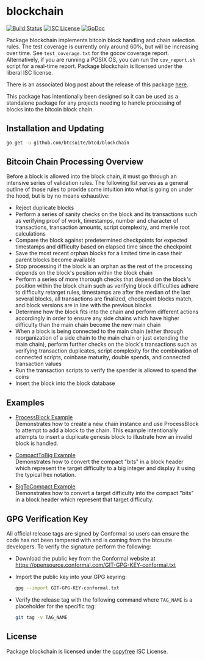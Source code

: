 blockchain
==========

[![Build Status](https://github.com/alexdcox/dashd-go/workflows/Build%20and%20Test/badge.svg)](https://github.com/btcsuite/btcd/actions)
[![ISC License](http://img.shields.io/badge/license-ISC-blue.svg)](http://copyfree.org)
[![GoDoc](https://img.shields.io/badge/godoc-reference-blue.svg)](https://pkg.go.dev/github.com/btcsuite/btcd/blockchain)

Package blockchain implements bitcoin block handling and chain selection rules.
The test coverage is currently only around 60%, but will be increasing over
time. See `test_coverage.txt` for the gocov coverage report. Alternatively, if
you are running a POSIX OS, you can run the `cov_report.sh` script for a
real-time report. Package blockchain is licensed under the liberal ISC license.

There is an associated blog post about the release of this package
[here](https://blog.conformal.com/btcchain-the-bitcoin-chain-package-from-bctd/).

This package has intentionally been designed so it can be used as a standalone
package for any projects needing to handle processing of blocks into the bitcoin
block chain.

## Installation and Updating

```bash
go get -u github.com/btcsuite/btcd/blockchain
```

## Bitcoin Chain Processing Overview

Before a block is allowed into the block chain, it must go through an intensive
series of validation rules. The following list serves as a general outline of
those rules to provide some intuition into what is going on under the hood, but
is by no means exhaustive:

- Reject duplicate blocks
- Perform a series of sanity checks on the block and its transactions such as
  verifying proof of work, timestamps, number and character of transactions,
  transaction amounts, script complexity, and merkle root calculations
- Compare the block against predetermined checkpoints for expected timestamps
  and difficulty based on elapsed time since the checkpoint
- Save the most recent orphan blocks for a limited time in case their parent
  blocks become available
- Stop processing if the block is an orphan as the rest of the processing
  depends on the block's position within the block chain
- Perform a series of more thorough checks that depend on the block's position
  within the block chain such as verifying block difficulties adhere to
  difficulty retarget rules, timestamps are after the median of the last
  several blocks, all transactions are finalized, checkpoint blocks match, and
  block versions are in line with the previous blocks
- Determine how the block fits into the chain and perform different actions
  accordingly in order to ensure any side chains which have higher difficulty
  than the main chain become the new main chain
- When a block is being connected to the main chain (either through
  reorganization of a side chain to the main chain or just extending the
  main chain), perform further checks on the block's transactions such as
  verifying transaction duplicates, script complexity for the combination of
  connected scripts, coinbase maturity, double spends, and connected
  transaction values
- Run the transaction scripts to verify the spender is allowed to spend the
  coins
- Insert the block into the block database

## Examples

- [ProcessBlock Example](https://pkg.go.dev/github.com/btcsuite/btcd/blockchain#example-BlockChain-ProcessBlock)  
  Demonstrates how to create a new chain instance and use ProcessBlock to
  attempt to add a block to the chain. This example intentionally
  attempts to insert a duplicate genesis block to illustrate how an invalid
  block is handled.

- [CompactToBig Example](https://pkg.go.dev/github.com/btcsuite/btcd/blockchain#example-CompactToBig)  
  Demonstrates how to convert the compact "bits" in a block header which
  represent the target difficulty to a big integer and display it using the
  typical hex notation.

- [BigToCompact Example](https://pkg.go.dev/github.com/btcsuite/btcd/blockchain#example-BigToCompact)  
  Demonstrates how to convert a target difficulty into the
  compact "bits" in a block header which represent that target difficulty.

## GPG Verification Key

All official release tags are signed by Conformal so users can ensure the code
has not been tampered with and is coming from the btcsuite developers. To
verify the signature perform the following:

- Download the public key from the Conformal website at
  <https://opensource.conformal.com/GIT-GPG-KEY-conformal.txt>

- Import the public key into your GPG keyring:

  ```bash
  gpg --import GIT-GPG-KEY-conformal.txt
  ```

- Verify the release tag with the following command where `TAG_NAME` is a
  placeholder for the specific tag:

  ```bash
  git tag -v TAG_NAME
  ```

## License

Package blockchain is licensed under the [copyfree](http://copyfree.org) ISC
License.
